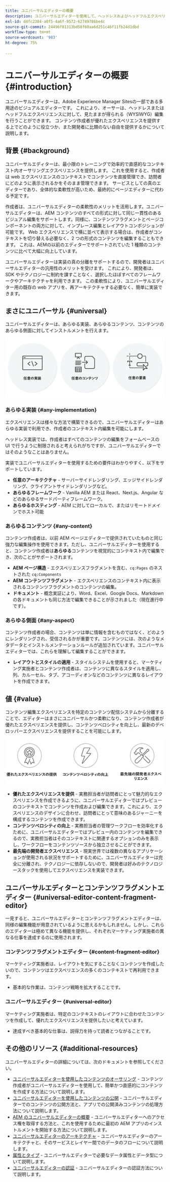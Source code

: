 ```yaml
---
title: ユニバーサルエディターの概要
description: ユニバーサルエディターを使用して、ヘッドレスおよびヘッドフルエクスペリエンスを見たとおりに編集できる（WYSIWYG）仕組みを説明します。コンテンツ作成者がどのように優れたエクスペリエンスを提供し、コンテンツベロシティを向上し、最新のデベロッパーエクスペリエンスを提供できるのかを理解します。
exl-id: d4fc2384-a0f5-4a6f-9572-62749786be4c
source-git-commit: 24496f81313bd58f60aa6d251c46f11fb24d1dbd
workflow-type: tm+mt
source-wordcount: '983'
ht-degree: 75%

---
```



# ユニバーサルエディターの概要 {#introduction}

ユニバーサルエディターは、Adobe Experience Manager Sitesの一部である多用途のビジュアルエディターです。 これにより、オーサーは、ヘッドレスまたはヘッドフルエクスペリエンスに対して、見たままが得られる（WYSIWYG）編集を行うことができます。 コンテンツ作成者が優れたエクスペリエンスを提供する上でどのように役立つか、また開発者に比類のない自由を提供するかについて説明します。

## 背景 {#background}

ユニバーサルエディターは、最小限のトレーニングで効率的で直感的なコンテキスト内オーサリングエクスペリエンスを提供します。 これを使用すると、作成者は web エクスペリエンスのコンテキストでコンテンツを直接管理でき、訪問者にどのように表示されるかをそのまま管理できます。 サービスとしての真のエディターであり、全体的な柔軟性が高いため、最終的にページエディターに代わる予定です。

作成者は、ユニバーサルエディターの柔軟性のメリットを活用します。ユニバーサルエディターは、AEM コンテンツのすべての形式に対して同じ一貫性のあるビジュアル編集をサポートします。同様に、コンテンツフラグメントとページコンポーネントの両方に対して、インプレース編集とレイアウトコンポジションが可能です。 Web エクスペリエンスで横に並べて表示する場合は、作成者がコンテキストを切り替える必要なく、2 つの形式のコンテンツを編集することもできます。 これは、AEMの以前のエディターでサポートされていた 1 種類のコンテンツに比べて大幅に向上しています。

ユニバーサルエディターは実装の真の分離をサポートするので、開発者はユニバーサルエディターの汎用性のメリットを受けます。 これにより、開発者は、SDK やテクノロジーに制約を課すことなく、選択したほぼすべてのフレームワークやアーキテクチャを利用できます。 この柔軟性により、ユニバーサルエディター用の既存の web アプリを、再アーキテクチャする必要なく、簡単に実装できます。

## まさにユニバーサル {#universal}

ユニバーサルエディターは、あらゆる実装、あらゆるコンテンツ、コンテンツのあらゆる側面に対してインストルメントを行えます。

![ユニバーサルの理由](assets/universal.png)

### あらゆる実装 {#any-implementation}

エクスペリエンスは様々な方法で構築できるので、ユニバーサルエディターはあらゆる実装で利用でき、作成者のコンテキスト内編集を可能にします。

ヘッドレス実装では、作成者はすべてのコンテンツの編集をフォームベースの UI で行うように制限されると考えられがちですが、ユニバーサルエディターではそのようなことはありません。

実装でユニバーサルエディターを使用するための要件はわかりやすく、以下をサポートしています。

* **任意のアーキテクチャ** - サーバーサイドレンダリング、エッジサイドレンダリング、クライアントサイドレンダリングなど。
* **あらゆるフレームワーク** - Vanilla AEM または React、Next.js、Angular などのあらゆるサードパーティフレームワーク。
* **あらゆるホスティング** - AEM に対してローカルで、またはリモートドメインでホスト可能

### あらゆるコンテンツ {#any-content}

コンテンツ作成者は、以前 AEM ページエディターで提供されていたものと同じ強力な編集操作を使用できます。ただし、ユニバーサルエディターを使用すると、コンテンツ作成者は&#x200B;**あらゆる**&#x200B;コンテンツを視覚的にコンテキスト内で編集でき、次のことがサポートされます。

* **AEM ページ構造** - エクスペリエンスフラグメントを含む、`cq:Pages` のネストされた `cq:Components`
* **AEM コンテンツフラグメント** - エクスペリエンスのコンテキスト内に表示されるコンテンツフラグメントのコンテンツの編集。
* **ドキュメント** - 概念実証により、Word、Excel、Google Docs、Markdown の各ドキュメントも同じ方法で編集できることが示されました（現在進行中です）。

### あらゆる側面 {#any-aspect}

コンテンツ作成者の場合、コンテンツは単に情報を含むものではなく、どのようにレンダリングされ、受信されるかが重要です。コンテンツには、次のようなメタデータとインストルメンテーションルールが追加されています。ユニバーサルエディターでは、これらを理解して編集することができます。

* **レイアウトとスタイルの適用** - スタイルシステムを使用すると、マーケティング実施者とコンテンツ作成者は、コンテンツに異なるスタイルを適用し、列、カルーセル、タブ、アコーディオンなどのコンテンツに異なるレイアウトを作成できます。

## 値 {#value}

コンテンツ編集エクスペリエンスを特定のコンテンツ配信システムから分離することで、エディターはまさにユニバーサルかつ柔軟になり、コンテンツ作成者が優れたエクスペリエンスを提供し、コンテンツベロシティを向上し、最新のデベロッパーエクスペリエンスを提供することを可能にします。

![ユニバーサルエディターの値](assets/value.png)

* **優れたエクスペリエンスを提供** - 実務担当者が訪問者にとって魅力的なエクスペリエンスを作成できるように、ユニバーサルエディターではプレビューのコンテキストでコンテンツを作成および編集できます。これにより、エクスペリエンスのデザインに合わせ、訪問者にとって意味のあるジャーニーを構成するコンテンツを作成できます。
* **コンテンツベロシティの向上** - 実務担当者の管理ワークフローを効率化するために、ユニバーサルエディターではプレビュー内のコンテンツを編集できるので、実務担当者はそのコンテキストに関連するオプションのみを表示し、ワークフローをコンテンツソースから独立させることができます。
* **最先端の開発者エクスペリエンス** - 現実世界では複数の異なるアプリケーションが使用される状況をサポートするために、ユニバーサルエディターは完全に分離され、テクノロジーに依存しないので、開発者は好みのテクノロジースタックを使用してエクスペリエンスを実装できます。

## ユニバーサルエディターとコンテンツフラグメントエディター {#universal-editor-content-fragment-editor}

一見すると、ユニバーサルエディターとコンテンツフラグメントエディターは、同様の編集機能が用意されているように思えるかもしれません。しかし、これらのエディターは極めて異なる機能を提供し、それぞれマーケティング実施者の異なる仕事を達成するのに使用されます。

### コンテンツフラグメントエディター {#content-fragment-editor}

マーケティング実施者は、レイアウトを気にすることなくコンテンツを作成したいので、コンテンツはエクスペリエンスの多くのコンテキストで再利用できます。

* 基本的な作業は、コンテンツ戦略を拡大することです。

### ユニバーサルエディター {#universal-editor}

マーケティング実施者は、特定のコンテキストのレイアウトに合わせたコンテンツを作成して、優れたエクスペリエンスを提供したいと考えています。

* 達成すべき基本的な仕事は、説得力を持って読者とつながることです。

## その他のリソース {#additional-resources}

ユニバーサルエディターの詳細については、次のドキュメントを参照してください。

* [ユニバーサルエディターを使用したコンテンツのオーサリング](/help/sites-cloud/authoring/universal-editor/authoring.md) - コンテンツ作成者がユニバーサルエディターを使用して、簡単かつ直感的にコンテンツを作成する方法について説明します。
* [ユニバーサルエディターを使用したコンテンツの公開](/help/sites-cloud/authoring/universal-editor/publishing.md) - ユニバーサルエディターでのコンテンツの公開方法と、アプリでの公開済みコンテンツの処理方法について説明します。
* [AEM のユニバーサルエディターの概要](getting-started.md) - ユニバーサルエディターへのアクセス権を取得する方法と、これを使用するために最初の AEM アプリのインストルメントを開始する方法について説明します。
* [ユニバーサルエディターのアーキテクチャ](architecture.md) - ユニバーサルエディターのアーキテクチャと、そのサービスとレイヤー間でのデータのフローについて説明します。
* [属性とタイプ](attributes-types.md) - ユニバーサルエディターで必要なデータ属性とデータ型について説明します。
* [ユニバーサルエディターの認証](authentication.md) - ユニバーサルエディターの認証方法について説明します。

